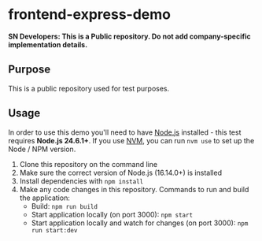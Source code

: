 # frontend-express-demo

**SN Developers: This is a Public repository. Do not add company-specific implementation details.**

## Purpose 

This is a public repository used for test purposes.

## Usage

In order to use this demo you'll need to have [Node.js](https://nodejs.org/) installed - this test requires **Node.js 24.6.1+**.
If you use [NVM](https://github.com/nvm-sh/nvm), you can run `nvm use` to set up the Node / NPM version.

1. Clone this repository on the command line
2. Make sure the correct version of Node.js (16.14.0+) is installed
3. Install dependencies with ```npm install```
4. Make any code changes in this repository. Commands to run and build the application:
    - Build: ```npm run build```
    - Start application locally (on port 3000): ```npm start```
    - Start application locally and watch for changes (on port 3000): ```npm run start:dev```
